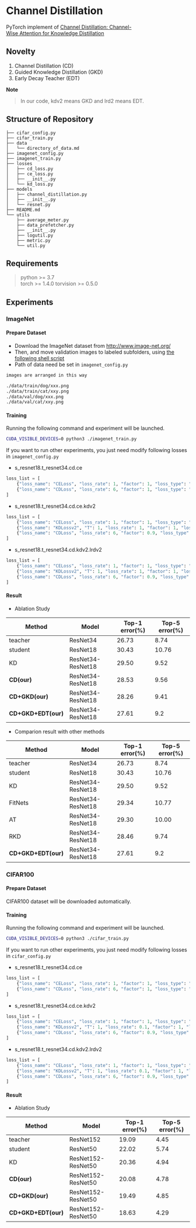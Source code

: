 # Channel Distillation

PyTorch implement of [Channel Distillation: Channel-Wise Attention for Knowledge Distillation](https://arxiv.org/abs/2006.01683)

## Novelty

1. Channel Distillation (CD)
2. Guided Knowledge Distillation (GKD)
3. Early Decay Teacher (EDT)

**Note**
> In our code, kdv2 means GKD and lrd2 means EDT.

## Structure of Repository
```
├── cifar_config.py
├── cifar_train.py
├── data
│   └── directory_of_data.md
├── imagenet_config.py
├── imagenet_train.py
├── losses
│   ├── cd_loss.py
│   ├── ce_loss.py
│   ├── __init__.py
│   └── kd_loss.py
├── models
│   ├── channel_distillation.py
│   ├── __init__.py
│   └── resnet.py
├── README.md
└── utils
    ├── average_meter.py
    ├── data_prefetcher.py
    ├── __init__.py
    ├── logutil.py
    ├── metric.py
    └── util.py
```

## Requirements

> python >= 3.7  
> torch >= 1.4.0
> torvision >= 0.5.0

## Experiments

### ImageNet

#### Prepare Dataset

+ Download the ImageNet dataset from http://www.image-net.org/
+ Then, and move validation images to labeled subfolders, using [the following shell script](https://raw.githubusercontent.com/soumith/imagenetloader.torch/master/valprep.sh)
+ Path of data need be set in `imagenet_config.py`

```bash
images are arranged in this way

./data/train/dog/xxx.png
./data/train/cat/xxy.png
./data/val/dog/xxx.png
./data/val/cat/xxy.png
```

#### Training

Running the following command and experiment will be launched.

```bash
CUDA_VISIBLE_DEVICES=0 python3 ./imagenet_train.py
```

If you want to run other experiments, you just need modify following losses in `imagenet_config.py`

+ s_resnet18.t_resnet34.cd.ce
```python
loss_list = [
    {"loss_name": "CELoss", "loss_rate": 1, "factor": 1, "loss_type": "ce_family", "loss_rate_decay": "lrdv1"},
    {"loss_name": "CDLoss", "loss_rate": 6, "factor": 1, "loss_type": "fd_family", "loss_rate_decay": "lrdv1"},
]
```

+ s_resnet18.t_resnet34.cd.ce.kdv2
```python
loss_list = [
    {"loss_name": "CELoss", "loss_rate": 1, "factor": 1, "loss_type": "ce_family", "loss_rate_decay": "lrdv1"},
    {"loss_name": "KDLossv2", "T": 1, "loss_rate": 1, "factor": 1, "loss_type": "kdv2_family", "loss_rate_decay": "lrdv1"},
    {"loss_name": "CDLoss", "loss_rate": 6, "factor": 0.9, "loss_type": "fd_family", "loss_rate_decay": "lrdv1"},
]
```

+ s_resnet18.t_resnet34.cd.kdv2.lrdv2
```python
loss_list = [
    {"loss_name": "CELoss", "loss_rate": 1, "factor": 1, "loss_type": "ce_family", "loss_rate_decay": "lrdv2"},
    {"loss_name": "KDLossv2", "T": 1, "loss_rate": 1, "factor": 1, "loss_type": "kdv2_family", "loss_rate_decay": "lrdv2"},
    {"loss_name": "CDLoss", "loss_rate": 6, "factor": 0.9, "loss_type": "fd_family", "loss_rate_decay": "lrdv2"},
]
```

#### Result

+ Ablation Study

| Method | Model | Top-1 error(%) | Top-5 error(%) |
| -- | -- | -- | -- |
| teacher | ResNet34 | 26.73 | 8.74 |
| student | ResNet18 | 30.43 | 10.76 |
| KD | ResNet34-ResNet18 | 29.50 | 9.52 |
| **CD(our)** | ResNet34-ResNet18 | 28.53 | 9.56 |
| **CD+GKD(our)** | ResNet34-ResNet18 | 28.26 | 9.41 |
| **CD+GKD+EDT(our)** | ResNet34-ResNet18 | 27.61 | 9.2 |

+ Comparion result with other methods

| Method | Model | Top-1 error(%) | Top-5 error(%) |
| -- | -- | -- | -- |
| teacher | ResNet34 | 26.73 | 8.74 |
| student | ResNet18 | 30.43 | 10.76 |
| KD | ResNet34-ResNet18 | 29.50 | 9.52 |
| FitNets | ResNet34-ResNet18 | 29.34 | 10.77 |
| AT | ResNet34-ResNet18 | 29.30 | 10.00 |
| RKD | ResNet34-ResNet18 | 28.46 | 9.74 |
| **CD+GKD+EDT(our)** | ResNet34-ResNet18 | 27.61 | 9.2 |

### CIFAR100

#### Prepare Dataset
CIFAR100 dataset will be downloaded automatically.

#### Training

Running the following command and experiment will be launched.

```bash
CUDA_VISIBLE_DEVICES=0 python3 ./cifar_train.py
```

If you want to run other experiments, you just need modify following losses in `cifar_config.py`

+ s_resnet18.t_resnet34.cd.ce
```python
loss_list = [
    {"loss_name": "CELoss", "loss_rate": 1, "factor": 1, "loss_type": "ce_family", "loss_rate_decay": "lrdv1"},
    {"loss_name": "CDLoss", "loss_rate": 6, "factor": 1, "loss_type": "fd_family", "loss_rate_decay": "lrdv1"},
]
```

+ s_resnet18.t_resnet34.cd.ce.kdv2
```python
loss_list = [
    {"loss_name": "CELoss", "loss_rate": 1, "factor": 1, "loss_type": "ce_family", "loss_rate_decay": "lrdv1"},
    {"loss_name": "KDLossv2", "T": 1, "loss_rate": 0.1, "factor": 1, "loss_type": "kdv2_family", "loss_rate_decay": "lrdv1"},
    {"loss_name": "CDLoss", "loss_rate": 6, "factor": 0.9, "loss_type": "fd_family", "loss_rate_decay": "lrdv1"},
]
```

+ s_resnet18.t_resnet34.cd.kdv2.lrdv2
```python
loss_list = [
    {"loss_name": "CELoss", "loss_rate": 1, "factor": 1, "loss_type": "ce_family", "loss_rate_decay": "lrdv2"},
    {"loss_name": "KDLossv2", "T": 1, "loss_rate": 0.1, "factor": 1, "loss_type": "kdv2_family","loss_rate_decay": "lrdv2"},
    {"loss_name": "CDLoss", "loss_rate": 6, "factor": 0.9, "loss_type": "fd_family", "loss_rate_decay": "lrdv2"},
]
```

#### Result

+ Ablation Study

| Method | Model | Top-1 error(%) | Top-5 error(%) |
| -- | -- | -- | -- |
| teacher | ResNet152| 19.09 | 4.45 |
| student | ResNet50 | 22.02 | 5.74 |
| KD | ResNet152-ResNet50 | 20.36 | 4.94 |
| **CD(our)** | ResNet152-ResNet50 | 20.08 | 4.78 |
| **CD+GKD(our)** | ResNet152-ResNet50 | 19.49 | 4.85 |
| **CD+GKD+EDT(our)** | ResNet152-ResNet50 | 18.63 | 4.29 |

